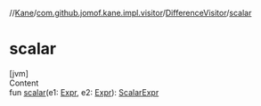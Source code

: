 //[Kane](../../index.md)/[com.github.jomof.kane.impl.visitor](../index.md)/[DifferenceVisitor](index.md)/[scalar](scalar.md)



# scalar  
[jvm]  
Content  
fun [scalar](scalar.md)(e1: [Expr](../../com.github.jomof.kane/-expr/index.md), e2: [Expr](../../com.github.jomof.kane/-expr/index.md)): [ScalarExpr](../../com.github.jomof.kane/-scalar-expr/index.md)  



